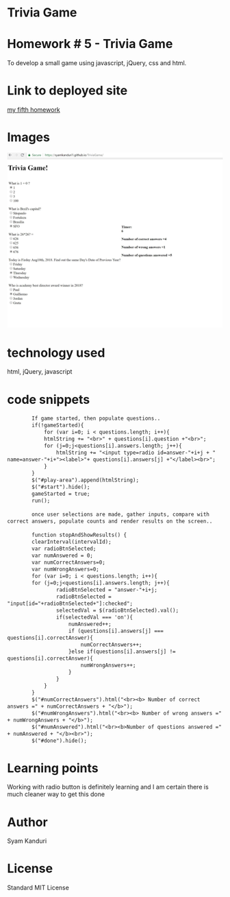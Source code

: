 # Trivia Game

<!-- Put the name of the project after the # -->
<!-- the # means h1  -->
# Homework # 5 - Trivia Game

<!-- Put a description of what the project is -->
To develop a small game using javascript, jQuery, css and html. 

# Link to deployed site
<!-- make a link to the deployed site --> 
<!-- [What the user will see](the link to the deployed site) -->
[my fifth homework](https://syamkanduri1.github.io/TriviaGame/)



# Images
<!-- take a picture of the image and add it into the readme  -->
<!-- ![image title](path or link to image) -->

![Solution Outline](./Solution-Image.JPG)

# technology used
<!-- make a list of technology used -->
<!-- what you used for this web app, like html css -->

html, jQuery, javascript
<!-- 
1. First ordered list item
2. Another item
⋅⋅* Unordered sub-list. 
1. Actual numbers don't matter, just that it's a number
⋅⋅1. Ordered sub-list
4. And another item. 
-->


# code snippets
<!-- put snippets of code inside ``` ``` so it will look like code -->
<!-- if you want to put blockquotes use a > -->

```
        If game started, then populate questions..
        if(!gameStarted){
            for (var i=0; i < questions.length; i++){
            htmlString += "<br>" + questions[i].question +"<br>";
            for (j=0;j<questions[i].answers.length; j++){
                htmlString += "<input type=radio id=answer-"+i+j + " name=answer-"+i+"><label>"+ questions[i].answers[j] +"</label><br>";
            }
        } 
        $("#play-area").append(htmlString);
        $("#start").hide();
        gameStarted = true;
        run();        

        once user selections are made, gather inputs, compare with correct answers, populate counts and render results on the screen..

        function stopAndShowResults() {
        clearInterval(intervalId);
        var radioBtnSelected;
        var numAnswered = 0;
        var numCorrectAnswers=0;
        var numWrongAnswers=0;
        for (var i=0; i < questions.length; i++){
        for (j=0;j<questions[i].answers.length; j++){
                radioBtnSelected = "answer-"+i+j;
                radioBtnSelected = "input[id="+radioBtnSelected+"]:checked";
                selectedVal = $(radioBtnSelected).val();
                if(selectedVal === 'on'){
                    numAnswered++;
                    if (questions[i].answers[j] === questions[i].correctAnswer){
                        numCorrectAnswers++;
                    }else if(questions[i].answers[j] != questions[i].correctAnswer){
                        numWrongAnswers++;
                    }
                }
            }   
        } 
        $("#numCorrectAnswers").html("<br><b> Number of correct answers =" + numCorrectAnswers + "</b>");
        $("#numWrongAnswers").html("<br><b> Number of wrong answers =" + numWrongAnswers + "</b>");
        $("#numAnswered").html("<br><b>Number of questions answered =" + numAnswered + "</b><br>");
        $("#done").hide();        
```


# Learning points
<!-- Learning points where you would write what you thought was helpful -->
Working with radio button is definitely learning and I am certain there is much cleaner way to get this done

# Author 
Syam Kanduri

# License
Standard MIT License